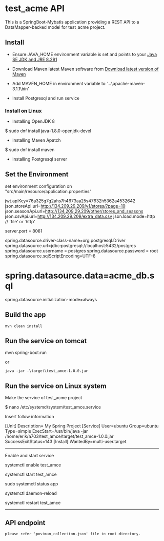 # test_acme API

This is a SpringBoot-Mybatis application providing a REST API to a DataMapper-backed model for test_acme project.

## Install

* Ensure JAVA_HOME environment variable is set and points to your [Java SE JDK and JRE 8.291](https://www.techspot.com/downloads/5198-java-jre.html)  

* Download Maven latest Maven software from [Download latest version of Maven](http://maven.apache.org/download.cgi)

* Add MAVEN_HOME in environment variable to '...\apache-maven-3.1.1\bin'

* Install Postgresql and run service

### Install on Linux

* Installing OpenJDK 8

$ sudo dnf install java-1.8.0-openjdk-devel

* Installing Maven Apatch

$ sudo dnf install maven

* Installing Postgresql server

## Set the Environment

set environment configuration on "src/main/resource/application.properties"

jwt.apiKey=76a325g7g2ahs7h4673aa25s47632h5362a4532642
json.storeApi.url=http://134.209.29.209/v1/stores/?page=10
json.seasonApi.url=http://134.209.29.209/other/stores_and_seasons
json.csvApi.url=http://134.209.29.209/extra_data.csv
json.load.mode=http  // 'file' or 'http'

server.port = 8081

spring.datasource.driver-class-name=org.postgresql.Driver
spring.datasource.url=jdbc:postgresql://localhost:5432/postgres
spring.datasource.username = postgres
spring.datasource.password = root
spring.datasource.sqlScriptEncoding=UTF-8
# spring.datasource.data=acme_db.sql
spring.datasource.initialization-mode=always
## Build the app

    mvn clean install 

## Run the service on tomcat

mvn spring-boot:run

or

    java -jar .\target\test_amce-1.0.0.jar

## Run the service on Linux system

Make the service of test_acme project

$ nano /etc/systemd/system/test_amce.service

Insert follow information

[Unit]
Description= My Spring Project
[Service]
User=ubuntu
Group=ubuntu
Type=simple
ExecStart=/usr/bin/java -jar /home/erik/a703/test_amce/target/test_amce-1.0.0.jar
SuccessExitStatus=143
[Install]
WantedBy=multi-user.target

-----------------
Enable and start service

systemctl enable test_amce

systemctl start test_amce

sudo systemctl status app

systemctl daemon-reload

systemctl restart test_amce

----------------

## API endpoint

	please refer 'postman_collection.json' file in root directory.